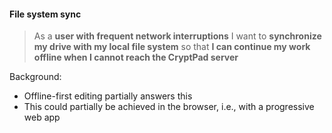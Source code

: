 #### File system sync

> As a **user with frequent network interruptions** I want to **synchronize my
> drive with my local file system** so that **I can continue my work offline when
> I cannot reach the CryptPad server**

Background:

* Offline-first editing partially answers this
* This could partially be achieved in the browser, i.e., with a progressive web
  app

